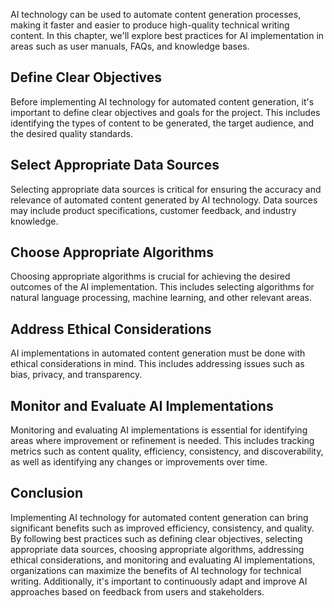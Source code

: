 
AI technology can be used to automate content generation processes, making it faster and easier to produce high-quality technical writing content. In this chapter, we'll explore best practices for AI implementation in areas such as user manuals, FAQs, and knowledge bases.

Define Clear Objectives
-----------------------

Before implementing AI technology for automated content generation, it's important to define clear objectives and goals for the project. This includes identifying the types of content to be generated, the target audience, and the desired quality standards.

Select Appropriate Data Sources
-------------------------------

Selecting appropriate data sources is critical for ensuring the accuracy and relevance of automated content generated by AI technology. Data sources may include product specifications, customer feedback, and industry knowledge.

Choose Appropriate Algorithms
-----------------------------

Choosing appropriate algorithms is crucial for achieving the desired outcomes of the AI implementation. This includes selecting algorithms for natural language processing, machine learning, and other relevant areas.

Address Ethical Considerations
------------------------------

AI implementations in automated content generation must be done with ethical considerations in mind. This includes addressing issues such as bias, privacy, and transparency.

Monitor and Evaluate AI Implementations
---------------------------------------

Monitoring and evaluating AI implementations is essential for identifying areas where improvement or refinement is needed. This includes tracking metrics such as content quality, efficiency, consistency, and discoverability, as well as identifying any changes or improvements over time.

Conclusion
----------

Implementing AI technology for automated content generation can bring significant benefits such as improved efficiency, consistency, and quality. By following best practices such as defining clear objectives, selecting appropriate data sources, choosing appropriate algorithms, addressing ethical considerations, and monitoring and evaluating AI implementations, organizations can maximize the benefits of AI technology for technical writing. Additionally, it's important to continuously adapt and improve AI approaches based on feedback from users and stakeholders.
